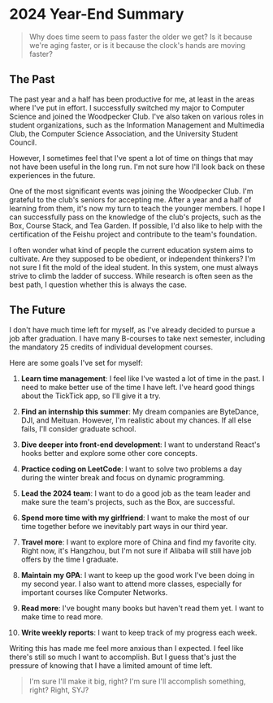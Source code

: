 # 2024 Year-End Summary

>Why does time seem to pass faster the older we get? Is it because we're aging faster, or is it because the clock's hands are moving faster?

## The Past

The past year and a half has been productive for me, at least in the areas where I've put in effort. I successfully switched my major to Computer Science and joined the Woodpecker Club. I've also taken on various roles in student organizations, such as the Information Management and Multimedia Club, the Computer Science Association, and the University Student Council.

However, I sometimes feel that I've spent a lot of time on things that may not have been useful in the long run. I'm not sure how I'll look back on these experiences in the future.

One of the most significant events was joining the Woodpecker Club. I'm grateful to the club's seniors for accepting me. After a year and a half of learning from them, it's now my turn to teach the younger members. I hope I can successfully pass on the knowledge of the club's projects, such as the Box, Course Stack, and Tea Garden. If possible, I'd also like to help with the certification of the Feishu project and contribute to the team's foundation.

I often wonder what kind of people the current education system aims to cultivate. Are they supposed to be obedient, or independent thinkers? I'm not sure I fit the mold of the ideal student. In this system, one must always strive to climb the ladder of success. While research is often seen as the best path, I question whether this is always the case.

## The Future

I don't have much time left for myself, as I've already decided to pursue a job after graduation. I have many B-courses to take next semester, including the mandatory 25 credits of individual development courses.

Here are some goals I've set for myself:

1. **Learn time management**: I feel like I've wasted a lot of time in the past. I need to make better use of the time I have left. I've heard good things about the TickTick app, so I'll give it a try.

2. **Find an internship this summer**: My dream companies are ByteDance, DJI, and Meituan. However, I'm realistic about my chances. If all else fails, I'll consider graduate school.

3. **Dive deeper into front-end development**: I want to understand React's hooks better and explore some other core concepts.

4. **Practice coding on LeetCode**: I want to solve two problems a day during the winter break and focus on dynamic programming.

5. **Lead the 2024 team**: I want to do a good job as the team leader and make sure the team's projects, such as the Box, are successful.

6. **Spend more time with my girlfriend**: I want to make the most of our time together before we inevitably part ways in our third year.

7. **Travel more**: I want to explore more of China and find my favorite city. Right now, it's Hangzhou, but I'm not sure if Alibaba will still have job offers by the time I graduate.

8. **Maintain my GPA**: I want to keep up the good work I've been doing in my second year. I also want to attend more classes, especially for important courses like Computer Networks.

9. **Read more**: I've bought many books but haven't read them yet. I want to make time to read more.

10. **Write weekly reports**: I want to keep track of my progress each week.

Writing this has made me feel more anxious than I expected. I feel like there's still so much I want to accomplish. But I guess that's just the pressure of knowing that I have a limited amount of time left.

>I'm sure I'll make it big, right? I'm sure I'll accomplish something, right? Right, SYJ?